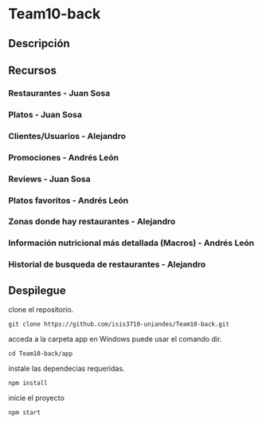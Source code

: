 # Team10-back
## Descripción
## Recursos
### Restaurantes - Juan Sosa
### Platos - Juan Sosa
### Clientes/Usuarios - Alejandro
### Promociones - Andrés León
### Reviews - Juan Sosa
### Platos favoritos - Andrés León
### Zonas donde hay restaurantes - Alejandro 
### Información nutricional más detallada (Macros) - Andrés León
### Historial de busqueda de restaurantes - Alejandro
## Despilegue

clone el repositorio.

    git clone https://github.com/isis3710-uniandes/Team10-back.git
   
acceda a la carpeta app en Windows puede usar el comando dir.

    cd Team10-back/app 
    
instale las dependecias requeridas.

    npm install

inicie el proyecto
    
    npm start
